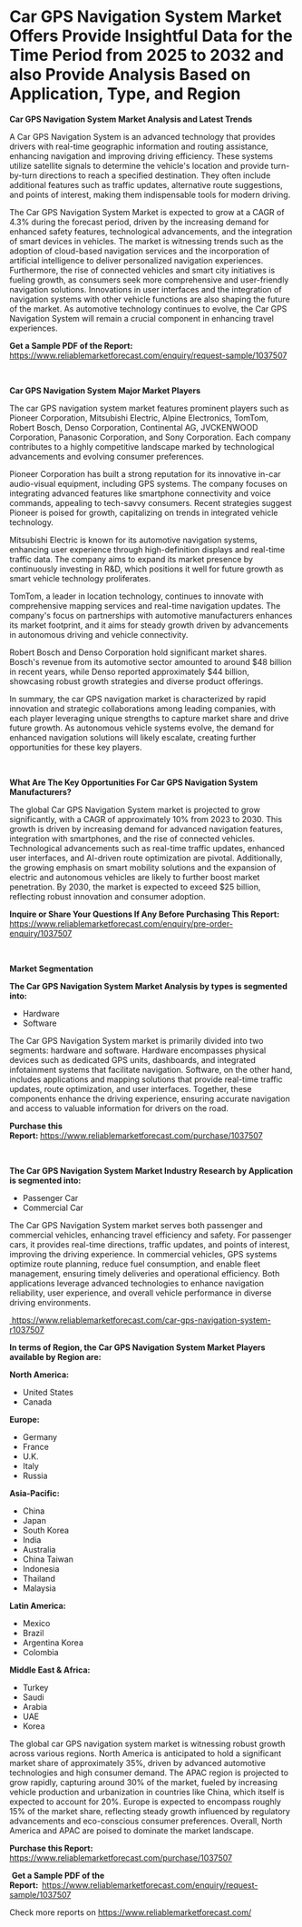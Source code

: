 <p><h1>Car GPS Navigation System Market Offers Provide Insightful Data for the Time Period from 2025 to 2032 and also Provide Analysis Based on Application, Type, and Region</h1></p><p><strong>Car GPS Navigation System Market Analysis and Latest Trends</strong></p>
<p><p>A Car GPS Navigation System is an advanced technology that provides drivers with real-time geographic information and routing assistance, enhancing navigation and improving driving efficiency. These systems utilize satellite signals to determine the vehicle's location and provide turn-by-turn directions to reach a specified destination. They often include additional features such as traffic updates, alternative route suggestions, and points of interest, making them indispensable tools for modern driving.</p><p>The Car GPS Navigation System Market is expected to grow at a CAGR of 4.3% during the forecast period, driven by the increasing demand for enhanced safety features, technological advancements, and the integration of smart devices in vehicles. The market is witnessing trends such as the adoption of cloud-based navigation services and the incorporation of artificial intelligence to deliver personalized navigation experiences. Furthermore, the rise of connected vehicles and smart city initiatives is fueling growth, as consumers seek more comprehensive and user-friendly navigation solutions. Innovations in user interfaces and the integration of navigation systems with other vehicle functions are also shaping the future of the market. As automotive technology continues to evolve, the Car GPS Navigation System will remain a crucial component in enhancing travel experiences.</p></p>
<p><strong>Get a Sample PDF of the Report:&nbsp;</strong> <a href="https://www.reliablemarketforecast.com/enquiry/request-sample/1037507?utm_campaign=2753&utm_medium=2&utm_source=Github&utm_content=ia&utm_term=30032025&utm_id=car-gps-navigation-system">https://www.reliablemarketforecast.com/enquiry/request-sample/1037507</a></p>
<p>&nbsp;</p>
<p><strong>Car GPS Navigation System Major Market Players</strong></p>
<p><p>The car GPS navigation system market features prominent players such as Pioneer Corporation, Mitsubishi Electric, Alpine Electronics, TomTom, Robert Bosch, Denso Corporation, Continental AG, JVCKENWOOD Corporation, Panasonic Corporation, and Sony Corporation. Each company contributes to a highly competitive landscape marked by technological advancements and evolving consumer preferences.</p><p>Pioneer Corporation has built a strong reputation for its innovative in-car audio-visual equipment, including GPS systems. The company focuses on integrating advanced features like smartphone connectivity and voice commands, appealing to tech-savvy consumers. Recent strategies suggest Pioneer is poised for growth, capitalizing on trends in integrated vehicle technology.</p><p>Mitsubishi Electric is known for its automotive navigation systems, enhancing user experience through high-definition displays and real-time traffic data. The company aims to expand its market presence by continuously investing in R&D, which positions it well for future growth as smart vehicle technology proliferates.</p><p>TomTom, a leader in location technology, continues to innovate with comprehensive mapping services and real-time navigation updates. The company's focus on partnerships with automotive manufacturers enhances its market footprint, and it aims for steady growth driven by advancements in autonomous driving and vehicle connectivity.</p><p>Robert Bosch and Denso Corporation hold significant market shares. Bosch's revenue from its automotive sector amounted to around $48 billion in recent years, while Denso reported approximately $44 billion, showcasing robust growth strategies and diverse product offerings.</p><p>In summary, the car GPS navigation market is characterized by rapid innovation and strategic collaborations among leading companies, with each player leveraging unique strengths to capture market share and drive future growth. As autonomous vehicle systems evolve, the demand for enhanced navigation solutions will likely escalate, creating further opportunities for these key players.</p></p>
<p>&nbsp;</p>
<p><strong>What Are The Key Opportunities For Car GPS Navigation System Manufacturers?</strong></p>
<p><p>The global Car GPS Navigation System market is projected to grow significantly, with a CAGR of approximately 10% from 2023 to 2030. This growth is driven by increasing demand for advanced navigation features, integration with smartphones, and the rise of connected vehicles. Technological advancements such as real-time traffic updates, enhanced user interfaces, and AI-driven route optimization are pivotal. Additionally, the growing emphasis on smart mobility solutions and the expansion of electric and autonomous vehicles are likely to further boost market penetration. By 2030, the market is expected to exceed $25 billion, reflecting robust innovation and consumer adoption.</p></p>
<p><strong>Inquire or Share Your Questions If Any Before Purchasing This Report:</strong> <a href="https://www.reliablemarketforecast.com/enquiry/pre-order-enquiry/1037507?utm_campaign=2753&utm_medium=2&utm_source=Github&utm_content=ia&utm_term=30032025&utm_id=car-gps-navigation-system">https://www.reliablemarketforecast.com/enquiry/pre-order-enquiry/1037507</a></p>
<p>&nbsp;</p>
<p><strong>Market Segmentation</strong></p>
<p><strong>The Car GPS Navigation System Market Analysis by types is segmented into:</strong></p>
<p><ul><li>Hardware</li><li>Software</li></ul></p>
<p><p>The Car GPS Navigation System market is primarily divided into two segments: hardware and software. Hardware encompasses physical devices such as dedicated GPS units, dashboards, and integrated infotainment systems that facilitate navigation. Software, on the other hand, includes applications and mapping solutions that provide real-time traffic updates, route optimization, and user interfaces. Together, these components enhance the driving experience, ensuring accurate navigation and access to valuable information for drivers on the road.</p></p>
<p><strong>Purchase this Report:&nbsp;</strong><a href="https://www.reliablemarketforecast.com/purchase/1037507?utm_campaign=2753&utm_medium=2&utm_source=Github&utm_content=ia&utm_term=30032025&utm_id=car-gps-navigation-system">https://www.reliablemarketforecast.com/purchase/1037507</a></p>
<p>&nbsp;</p>
<p><strong>The Car GPS Navigation System Market Industry Research by Application is segmented into:</strong></p>
<p><ul><li>Passenger Car</li><li>Commercial Car</li></ul></p>
<p><p>The Car GPS Navigation System market serves both passenger and commercial vehicles, enhancing travel efficiency and safety. For passenger cars, it provides real-time directions, traffic updates, and points of interest, improving the driving experience. In commercial vehicles, GPS systems optimize route planning, reduce fuel consumption, and enable fleet management, ensuring timely deliveries and operational efficiency. Both applications leverage advanced technologies to enhance navigation reliability, user experience, and overall vehicle performance in diverse driving environments.</p></p>
<p><a href="https://www.reliablemarketforecast.com/car-gps-navigation-system-r1037507?utm_campaign=2753&utm_medium=2&utm_source=Github&utm_content=ia&utm_term=30032025&utm_id=car-gps-navigation-system">&nbsp;https://www.reliablemarketforecast.com/car-gps-navigation-system-r1037507</a></p>
<p><strong>In terms of Region, the Car GPS Navigation System Market Players available by Region are:</strong></p>
<p>
    <p> <strong> North America: </strong>
        <ul>
            <li>United States</li>
            <li>Canada</li>
        </ul>
        </p> 
    <p> <strong> Europe: </strong>
        <ul>
            <li>Germany</li>
            <li>France</li>
            <li>U.K.</li>
            <li>Italy</li>
            <li>Russia</li>
        </ul>
        </p> 
    <p> <strong> Asia-Pacific: </strong>
        <ul>
            <li>China</li>
            <li>Japan</li>
            <li>South Korea</li>
            <li>India</li>
            <li>Australia</li>
            <li>China Taiwan</li>
            <li>Indonesia</li>
            <li>Thailand</li>
            <li>Malaysia</li>
        </ul>
        </p> 
    <p> <strong> Latin America: </strong>
        <ul>
            <li>Mexico</li>
            <li>Brazil</li>
            <li>Argentina Korea</li>
            <li>Colombia</li>
        </ul>
        </p> 
    <p> <strong> Middle East & Africa: </strong>
        <ul>
            <li>Turkey</li>
            <li>Saudi</li>
            <li>Arabia</li>
            <li>UAE</li>
            <li>Korea</li>
        </ul>
    </p>
    </p>
<p><p>The global car GPS navigation system market is witnessing robust growth across various regions. North America is anticipated to hold a significant market share of approximately 35%, driven by advanced automotive technologies and high consumer demand. The APAC region is projected to grow rapidly, capturing around 30% of the market, fueled by increasing vehicle production and urbanization in countries like China, which itself is expected to account for 20%. Europe is expected to encompass roughly 15% of the market share, reflecting steady growth influenced by regulatory advancements and eco-conscious consumer preferences. Overall, North America and APAC are poised to dominate the market landscape.</p></p>
<p><strong>Purchase this Report: </strong><a href="https://www.reliablemarketforecast.com/purchase/1037507?utm_campaign=2753&utm_medium=2&utm_source=Github&utm_content=ia&utm_term=30032025&utm_id=car-gps-navigation-system">https://www.reliablemarketforecast.com/purchase/1037507</a></p>
<p>&nbsp;<strong>Get a Sample PDF of the Report:&nbsp;&nbsp;</strong><a href="https://www.reliablemarketforecast.com/enquiry/request-sample/1037507?utm_campaign=2753&utm_medium=2&utm_source=Github&utm_content=ia&utm_term=30032025&utm_id=car-gps-navigation-system">https://www.reliablemarketforecast.com/enquiry/request-sample/1037507</a></p>
<p><strong></strong></p>
<p>Check more reports on <a href="https://www.reliablemarketforecast.com/?utm_campaign=2753&utm_medium=2&utm_source=Github&utm_content=ia&utm_term=30032025&utm_id=car-gps-navigation-system">https://www.reliablemarketforecast.com/</a></p>